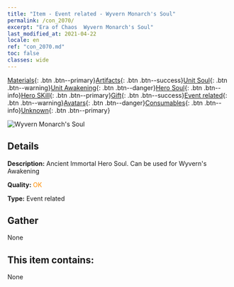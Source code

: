 ```yaml
---
title: "Item - Event related - Wyvern Monarch's Soul"
permalink: /con_2070/
excerpt: "Era of Chaos  Wyvern Monarch's Soul"
last_modified_at: 2021-04-22
locale: en
ref: "con_2070.md"
toc: false
classes: wide
---
```

 [Materials](/Items/){: .btn .btn--primary}[Artifacts](/Items/Artifacts/){: .btn .btn--success}[Unit Soul](/Items/UnitSoul/){: .btn .btn--warning}[Unit Awakening](/Items/UnitAwakening/){: .btn .btn--danger}[Hero Soul](/Items/HeroSoul/){: .btn .btn--info}[Hero SKill](/Items/HeroSkill/){: .btn .btn--primary}[Gift](/Items/Gift/){: .btn .btn--success}[Event related](/Items/Events/){: .btn .btn--warning}[Avatars](/Items/Avatars/){: .btn .btn--danger}[Consumables](/Items/Consumables/){: .btn .btn--info}[Unknown](/Items/Unknown/){: .btn .btn--primary}

 ![Wyvern Monarch's Soul](/images/t/juexing_806.jpg)

## Details
 **Description:** Ancient Immortal Hero Soul. Can be used for Wyvern's Awakening

 **Quality:** <span style="color: #FF8C00">OK</span>

 **Type:** Event related

## Gather

  None

## This item contains:

  None

